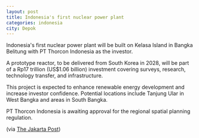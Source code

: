 ```yaml
---
layout: post
title: Indonesia's first nuclear power plant
categories: indonesia
city: Depok
---
```

Indonesia's first nuclear power plant will be built on Kelasa Island in Bangka Belitung with PT Thorcon Indonesia as the investor.

A prototype reactor, to be delivered from South Korea in 2028, will be part of a Rp17 trillion (US$1.06 billion) investment covering surveys, research, technology transfer, and infrastructure. 

This project is expected to enhance renewable energy development and increase investor confidence. Potential locations include Tanjung Ular in West Bangka and areas in South Bangka. 

PT Thorcon Indonesia is awaiting approval for the regional spatial planning regulation. 

(via [The Jakarta Post](https://www.thejakartapost.com/business/2024/12/16/ri-to-build-first-nuclear-power-plant-in-bangka-belitung.html)) 
